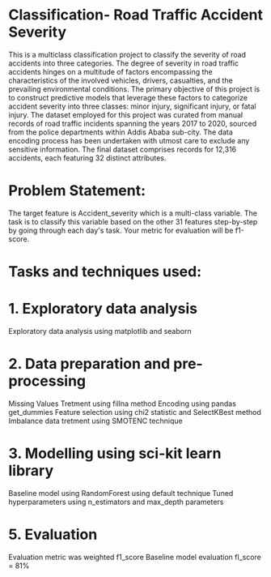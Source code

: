 
# Classification-  Road Traffic Accident Severity
This is a multiclass classification project to classify the severity of road accidents into three categories.
The degree of severity in road traffic accidents hinges on a multitude of factors encompassing the characteristics of the involved vehicles, drivers, casualties, and the prevailing environmental conditions. The primary objective of this project is to construct predictive models that leverage these factors to categorize accident severity into three classes: minor injury, significant injury, or fatal injury. The dataset employed for this project was curated from manual records of road traffic incidents spanning the years 2017 to 2020, sourced from the police departments within Addis Ababa sub-city. The data encoding process has been undertaken with utmost care to exclude any sensitive information. The final dataset comprises records for 12,316 accidents, each featuring 32 distinct attributes.

# Problem Statement: 
The target feature is Accident_severity which is a multi-class variable. The task is to classify this variable based on the other 31 features step-by-step by going through each day's task. Your metric for evaluation will be f1-score.

# Tasks and techniques used:

# 1. Exploratory data analysis
Exploratory data analysis using matplotlib and seaborn

# 2. Data preparation and pre-processing
Missing Values Tretment using fillna method
Encoding using pandas get_dummies
Feature selection using chi2 statistic and SelectKBest method
Imbalance data tretment using SMOTENC technique

# 3. Modelling using sci-kit learn library
Baseline model using RandomForest using default technique
Tuned hyperparameters using n_estimators and max_depth parameters

# 5. Evaluation
Evaluation metric was weighted f1_score
Baseline model evaluation fl_score = 81%
     
